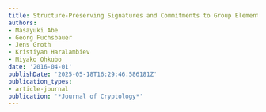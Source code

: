 ```yaml
---
title: Structure-Preserving Signatures and Commitments to Group Elements
authors:
- Masayuki Abe
- Georg Fuchsbauer
- Jens Groth
- Kristiyan Haralambiev
- Miyako Ohkubo
date: '2016-04-01'
publishDate: '2025-05-18T16:29:46.586181Z'
publication_types:
- article-journal
publication: '*Journal of Cryptology*'
---
```

